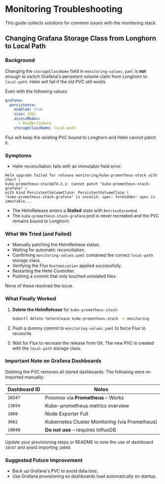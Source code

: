 # Monitoring Troubleshooting

This guide collects solutions for common issues with the monitoring stack.

## Changing Grafana Storage Class from Longhorn to Local Path

### Background

Changing the `storageClassName` field in `monitoring-values.yaml` is **not**
enough to switch Grafana's persistent volume claim from Longhorn to
`local-path`. Helm will fail if the old PVC still exists.

Even with the following values:

```yaml
grafana:
  persistence:
    enabled: true
    size: 10Gi
    accessModes:
      - ReadWriteOnce
    storageClassName: local-path
```

Flux will keep the existing PVC bound to Longhorn and Helm cannot patch it.

### Symptoms

- Helm reconciliation fails with an immutable field error:

```text
Helm upgrade failed for release monitoring/kube-prometheus-stack with chart \
kube-prometheus-stack@74.2.1: cannot patch "kube-prometheus-stack-grafana" \
with kind PersistentVolumeClaim: PersistentVolumeClaim \
"kube-prometheus-stack-grafana" is invalid: spec: Forbidden: spec is immutable...
```

- The HelmRelease enters a **Stalled** state with `RetriesExceeded`.
- The `kube-prometheus-stack-grafana` pod is never recreated and the PVC remains bound to Longhorn.

### What We Tried (and Failed)

- Manually patching the HelmRelease status.
- Waiting for automatic reconciliation.
- Confirming `monitoring-values.yaml` contained the correct `local-path` storage class.
- Verifying the Flux `Kustomization` applied successfully.
- Restarting the Helm Controller.
- Pushing a commit that only touched unrelated files.

None of these resolved the issue.

### What Finally Worked

1. **Delete the HelmRelease** for `kube-prometheus-stack`:

   ```bash
   kubectl delete helmrelease kube-prometheus-stack -n monitoring
   ```

2. Push a dummy commit to `monitoring-values.yaml` to force Flux to reconcile.
3. Wait for Flux to recreate the release from Git. The new PVC is created with the `local-path` storage class.

### Important Note on Grafana Dashboards

Deleting the PVC removes all stored dashboards. The following were re-imported manually:

| Dashboard ID | Notes |
| ------------ | ----- |
| `10347` | Proxmox via **Prometheus** – Works |
| `13654` | Kube-prometheus metrics overview |
| `1860` | Node Exporter Full |
| `3662` | Kubernetes Cluster Monitoring (via Prometheus) |
| `10048` | **Do not use** – requires InfluxDB |

Update your provisioning steps or README to note the use of dashboard `10347` and avoid importing `10048`.

### Suggested Future Improvement

- Back up Grafana's PVC to avoid data loss.
- Use Grafana provisioning so dashboards load automatically on startup.
